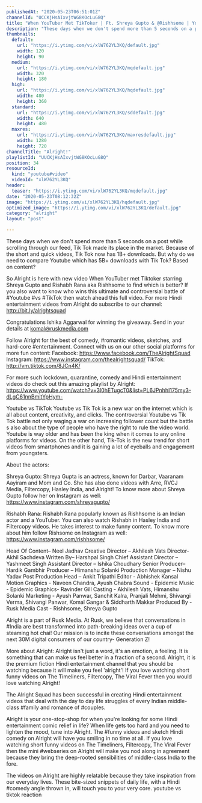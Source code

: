 ```yaml
---
publishedAt: "2020-05-23T06:51:01Z"
channelId: "UCCKjHsAIxvjtWG8KOcLuG8Q"
title: "When YouTuber Met TikToker | Ft. Shreya Gupto & @Rishhsome | YouTube vs TikTok"
description: "These days when we don't spend more than 5 seconds on a post while scrolling through our feed, Tik Tok made its place in the market. Because of the short and quick videos, Tik Tok now has 1B+ downloads. But why do we need to compare Youtube which has 5B+ downloads with Tik Tok? Based on content?\n\nSo Alright is here with new video When YouTuber met Tiktoker starring Shreya Gupto and Rishabh Rana aka Rishhsome to find which is better? If you also want to know who wins this ultimate and controversial battle of #Youtube #vs #TikTok then watch ahead this full video. For more Hindi entertainment videos from Alright do subscribe to our channel: http://bit.ly/alrightsquad\n\nCongratulations Ishika Aggarwal for winning the giveaway. Send in your details at komal@ruskmedia.com\n\nFollow Alright for the best of comedy, #romantic videos, sketches, and hard-core #entertainment. Connect with us on our other social platforms for more fun content: Facebook: https://www.facebook.com/TheAlrightSquad Instagram: https://www.instagram.com/thealrightsquad/ TikTok: http://vm.tiktok.com/8JCn4K/\n\nFor more such lockdown, quarantine, comedy and Hindi entertainment videos do check out this amazing playlist by Alright: https://www.youtube.com/watch?v=3l0hETugcT0&list=PL6JPnhhI175my3-dLgC61nnBmitYpHym-\n\nYoutube vs TikTok\nYoutube vs Tik Tok is a new war on the internet which is all about content, creativity, and clicks. The controversial Youtube vs Tik Tok battle not only waging a war on increasing follower count but the battle s also about the type of people who have the right to rule the video world. Youtube is way older and has been the king when it comes to any online platforms for videos. On the other hand, Tik-Tok is the new trend for short videos from smartphones and it is gaining a lot of eyeballs and engagement from youngsters.\n\nAbout the actors:\n\nShreya Gupto: Shreya Gupta is an actress, known for Darbar, Vaaranam Aayiram and Mom and Co. She has also done videos with Arre, RVCJ Media, Filtercopy, Hasley India, and Alright! To know more about Shreya Gupto follow her on Instagram as well: https://www.instagram.com/shreyagupto/\n\nRishabh Rana: Rishabh Rana popularly known as Rishhsome is an Indian actor and a YouTuber. You can also watch Rishabh in Hasley India and Filtercopy videos. He takes interest to make funny content. To know more about him follow Rishsome on Instagram as well: https://www.instagram.com/rishhsome/\n\nHead Of Content– Neel Jadhav\nCreative Director – Akhilesh Vats\nDirector- Akhil Sachdeva\nWritten By– Harshpal Singh\nChief Assistant Director – Yashmeet Singh\nAssistant Director – Ishika Choudhary\nSenior Producer– Hardik Gambhir\nProducer – Himanshu Solanki\nProduction Manager – Nishu Yadav\nPost Production Head – Ankit Tripathi\nEditor -  Abhishek Kansal\nMotion Graphics -  Naveen Chandra, Ayush Chabra\nSound - Epidemic\nMusic - Epidemic\nGraphics- Ravinder Gill\nCasting -  Akhilesh Vats, Himanshu Solanki\nMarketing -  Ayush Panwar, Sanchit Kalra, Pranjali Mehmi, Shivangi Verma, Shivangi Panwar, Komal Gangar & Siddharth Makkar\nProduced By - Rusk Media\nCast -  Rishhsome, Shreya Gupto\n\nAlright is a part of Rusk Media. At Rusk, we believe that conversations in #India are best transformed into path-breaking ideas over a cup of steaming hot chai! Our mission is to incite these conversations amongst the next 30M digital consumers of our country- Generation Z!\n\nMore about Alright: Alright isn't just a word, it's an emotion, a feeling. It is something that can make us feel better in a fraction of a second. Alright, it is the premium fiction Hindi entertainment channel that you should be watching because it will make you feel 'alright'! If you love watching short funny videos on The Timeliners, Filtercopy, The Viral Fever then you would love watching Alright!\n\nThe Alright Squad has been successful in creating Hindi entertainment videos that deal with the day to day life struggles of every Indian middle-class #family and romance of #couples. \n\nAlright is your one-stop-shop for when you're looking for some Hindi entertainment comic relief in life? When life gets too hard and you need to lighten the mood, tune into Alright. The #funny videos and sketch Hindi comedy on Alright will have you smiling in no time at all. If you love watching short funny videos on The Timeliners, Filtercopy, The Viral Fever then the mini #webseries on Alright will make you nod along in agreement because they bring the deep-rooted sensibilities of middle-class India to the fore.\n\nThe videos on Alright are highly relatable because they take inspiration from our everyday lives. These bite-sized snippets of daily life, with a Hindi #comedy angle thrown in, will touch you to your very core. youtube vs tiktok reaction"
thumbnails:
  default:
    url: "https://i.ytimg.com/vi/xlW762YL3KQ/default.jpg"
    width: 120
    height: 90
  medium:
    url: "https://i.ytimg.com/vi/xlW762YL3KQ/mqdefault.jpg"
    width: 320
    height: 180
  high:
    url: "https://i.ytimg.com/vi/xlW762YL3KQ/hqdefault.jpg"
    width: 480
    height: 360
  standard:
    url: "https://i.ytimg.com/vi/xlW762YL3KQ/sddefault.jpg"
    width: 640
    height: 480
  maxres:
    url: "https://i.ytimg.com/vi/xlW762YL3KQ/maxresdefault.jpg"
    width: 1280
    height: 720
channelTitle: "Alright!"
playlistId: "UUCKjHsAIxvjtWG8KOcLuG8Q"
position: 34
resourceId:
  kind: "youtube#video"
  videoId: "xlW762YL3KQ"
header:
  teaser: "https://i.ytimg.com/vi/xlW762YL3KQ/mqdefault.jpg"
date: "2020-05-23T08:12:32Z"
image: "https://i.ytimg.com/vi/xlW762YL3KQ/hqdefault.jpg"
optimized_image: "https://i.ytimg.com/vi/xlW762YL3KQ/default.jpg"
category: "alright"
layout: "post"

---
```

These days when we don't spend more than 5 seconds on a post while scrolling through our feed, Tik Tok made its place in the market. Because of the short and quick videos, Tik Tok now has 1B+ downloads. But why do we need to compare Youtube which has 5B+ downloads with Tik Tok? Based on content?

So Alright is here with new video When YouTuber met Tiktoker starring Shreya Gupto and Rishabh Rana aka Rishhsome to find which is better? If you also want to know who wins this ultimate and controversial battle of #Youtube #vs #TikTok then watch ahead this full video. For more Hindi entertainment videos from Alright do subscribe to our channel: http://bit.ly/alrightsquad

Congratulations Ishika Aggarwal for winning the giveaway. Send in your details at komal@ruskmedia.com

Follow Alright for the best of comedy, #romantic videos, sketches, and hard-core #entertainment. Connect with us on our other social platforms for more fun content: Facebook: https://www.facebook.com/TheAlrightSquad Instagram: https://www.instagram.com/thealrightsquad/ TikTok: http://vm.tiktok.com/8JCn4K/

For more such lockdown, quarantine, comedy and Hindi entertainment videos do check out this amazing playlist by Alright: https://www.youtube.com/watch?v=3l0hETugcT0&list=PL6JPnhhI175my3-dLgC61nnBmitYpHym-

Youtube vs TikTok
Youtube vs Tik Tok is a new war on the internet which is all about content, creativity, and clicks. The controversial Youtube vs Tik Tok battle not only waging a war on increasing follower count but the battle s also about the type of people who have the right to rule the video world. Youtube is way older and has been the king when it comes to any online platforms for videos. On the other hand, Tik-Tok is the new trend for short videos from smartphones and it is gaining a lot of eyeballs and engagement from youngsters.

About the actors:

Shreya Gupto: Shreya Gupta is an actress, known for Darbar, Vaaranam Aayiram and Mom and Co. She has also done videos with Arre, RVCJ Media, Filtercopy, Hasley India, and Alright! To know more about Shreya Gupto follow her on Instagram as well: https://www.instagram.com/shreyagupto/

Rishabh Rana: Rishabh Rana popularly known as Rishhsome is an Indian actor and a YouTuber. You can also watch Rishabh in Hasley India and Filtercopy videos. He takes interest to make funny content. To know more about him follow Rishsome on Instagram as well: https://www.instagram.com/rishhsome/

Head Of Content– Neel Jadhav
Creative Director – Akhilesh Vats
Director- Akhil Sachdeva
Written By– Harshpal Singh
Chief Assistant Director – Yashmeet Singh
Assistant Director – Ishika Choudhary
Senior Producer– Hardik Gambhir
Producer – Himanshu Solanki
Production Manager – Nishu Yadav
Post Production Head – Ankit Tripathi
Editor -  Abhishek Kansal
Motion Graphics -  Naveen Chandra, Ayush Chabra
Sound - Epidemic
Music - Epidemic
Graphics- Ravinder Gill
Casting -  Akhilesh Vats, Himanshu Solanki
Marketing -  Ayush Panwar, Sanchit Kalra, Pranjali Mehmi, Shivangi Verma, Shivangi Panwar, Komal Gangar & Siddharth Makkar
Produced By - Rusk Media
Cast -  Rishhsome, Shreya Gupto

Alright is a part of Rusk Media. At Rusk, we believe that conversations in #India are best transformed into path-breaking ideas over a cup of steaming hot chai! Our mission is to incite these conversations amongst the next 30M digital consumers of our country- Generation Z!

More about Alright: Alright isn't just a word, it's an emotion, a feeling. It is something that can make us feel better in a fraction of a second. Alright, it is the premium fiction Hindi entertainment channel that you should be watching because it will make you feel 'alright'! If you love watching short funny videos on The Timeliners, Filtercopy, The Viral Fever then you would love watching Alright!

The Alright Squad has been successful in creating Hindi entertainment videos that deal with the day to day life struggles of every Indian middle-class #family and romance of #couples. 

Alright is your one-stop-shop for when you're looking for some Hindi entertainment comic relief in life? When life gets too hard and you need to lighten the mood, tune into Alright. The #funny videos and sketch Hindi comedy on Alright will have you smiling in no time at all. If you love watching short funny videos on The Timeliners, Filtercopy, The Viral Fever then the mini #webseries on Alright will make you nod along in agreement because they bring the deep-rooted sensibilities of middle-class India to the fore.

The videos on Alright are highly relatable because they take inspiration from our everyday lives. These bite-sized snippets of daily life, with a Hindi #comedy angle thrown in, will touch you to your very core. youtube vs tiktok reaction